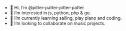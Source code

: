 - 👋 Hi, I’m @pitter-patter-pitter-patter
- 👀 I’m interested in js, python, php & go.
- 🌱 I’m currently learning sailing, play piano and coding. 
- 💞️ I’m looking to collaborate on music projects.

<!---
pitter-patter-pitter-patter/pitter-patter-pitter-patter is a ✨ special ✨ repository because its `README.md` (this file) appears on your GitHub profile.
You can click the Preview link to take a look at your changes.
--->
